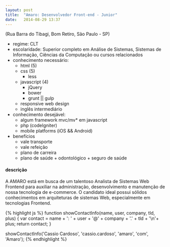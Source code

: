 ```yaml
---
layout: post
title:  "Amaro: Desenvolvedor Front-end - Junior"
date:   2014-08-29 13:37
---
```


(Rua Barra do Tibagi, Bom Retiro, São Paulo - SP)

* regime: CLT
* escolaridade: Superior completo em Análise de Sistemas, Sistemas de Informação, Ciências da Computação ou cursos relacionados
* conhecimento necessário:
  * html (5)
  * css (5)
    * less
  * javascript (4)
    * jQuery
    * bower
    * grunt || gulp
  * responsive web design
  * inglês intermediário
* conhecimento desejável:
  * algum framework mvc/mv* em javascript
  * php (codeIgniter)
  * mobile platforms (iOS && Android)
* benefícios
  * vale transporte
  * vale refeição
  * plano de carreira
  * plano de saúde + odontológico + seguro de saúde

#### descrição

A AMARO está em busca de um talentoso Analista de Sistemas Web Frontend para auxiliar na administração, desenvolvimento e manutenção de nossa tecnologia de e-commerce. O candidato ideal possui sólidos conhecimentos em arquiteturas de sistemas Web, especialmente em tecnologias Frontend.

{% highlight js %}
function showContactInfo(name, user, company, tld, plus) {
  var contact = name + ': ' + user + '@' + company + '.' + tld + '\n'+ plus;
  return contact;
}

showContactInfo('Cassio Cardoso', 'cassio.cardoso', 'amaro', 'com', 'Amaro');
{% endhighlight %}
